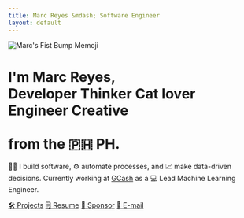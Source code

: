 ```yaml
---
title: Marc Reyes &mdash; Software Engineer
layout: default
---
```


<div tooltip="✌️ I'm Marc. Feeling cute." flow="right"><img class="profile-image big" src="{{ 'images/marc-memoji.png' | cdn }}" alt="Marc's Fist Bump Memoji"></div>

<h1>
    I'm Marc Reyes,<br>
    <span id="typed"></span>
    <div id="typed-strings">
        <span>Developer</span>
        <span>Thinker</span>
        <span>Cat lover</span>
        <span>Engineer</span>
        <span>Creative</span>
    </div><br> from the 🇵🇭 PH.

</h1>

👨‍💻 I build software, ⚙️ automate processes, and 📈 make data-driven decisions. Currently working at <a class="link-1" href="https://gcash.com" target="_blank">GCash</a> as a 💻 Lead Machine Learning Engineer.

<a class="button bold huge rounded" href="https://marcrey.es/dev" target="_blank" ref="noopener noreferrer">🛠 Projects</a>
<a class="button bold huge rounded" href="https://marcrey.es/resume" target="_blank" ref="noopener noreferrer">🗒️ Resume</a>
<a class="button bold huge rounded" href="https://paypal.me/marcreyesph" target="_blank" ref="noopener noreferrer">💸 Sponsor</a>
<a class="button blue bold huge rounded" href="mailto:hello@marcreyes.ph?subject=Hi, Marc" target="_blank" ref="noopener noreferrer">💬 E-mail</a>
